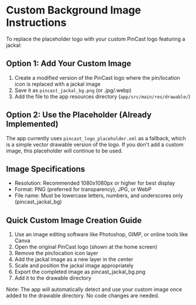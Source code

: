 # Custom Background Image Instructions

To replace the placeholder logo with your custom PinCast logo featuring a jackal:

## Option 1: Add Your Custom Image
1. Create a modified version of the PinCast logo where the pin/location icon is replaced with a jackal image
2. Save it as `pincast_jackal_bg.png` (or .jpg/.webp)
3. Add the file to the app resources directory (`app/src/main/res/drawable/`)

## Option 2: Use the Placeholder (Already Implemented)
The app currently uses `pincast_logo_placeholder.xml` as a fallback, which is a simple vector drawable version of the logo. If you don't add a custom image, this placeholder will continue to be used.

## Image Specifications
- Resolution: Recommended 1080x1080px or higher for best display
- Format: PNG (preferred for transparency), JPG, or WebP
- File name: Must be lowercase letters, numbers, and underscores only (pincast_jackal_bg)

## Quick Custom Image Creation Guide
1. Use an image editing software like Photoshop, GIMP, or online tools like Canva
2. Open the original PinCast logo (shown at the home screen)
3. Remove the pin/location icon layer
4. Add the jackal image as a new layer in the center
5. Scale and position the jackal image appropriately
6. Export the completed image as pincast_jackal_bg.png
7. Add it to the drawable directory

Note: The app will automatically detect and use your custom image once added to the drawable directory. No code changes are needed. 